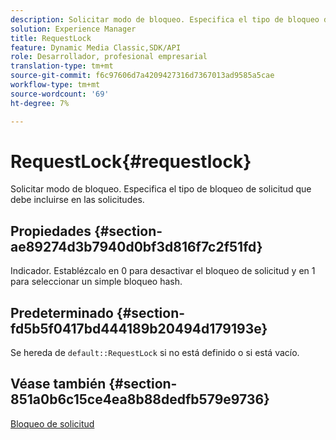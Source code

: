 ```yaml
---
description: Solicitar modo de bloqueo. Especifica el tipo de bloqueo de solicitud que debe incluirse en las solicitudes.
solution: Experience Manager
title: RequestLock
feature: Dynamic Media Classic,SDK/API
role: Desarrollador, profesional empresarial
translation-type: tm+mt
source-git-commit: f6c97606d7a4209427316d7367013ad9585a5cae
workflow-type: tm+mt
source-wordcount: '69'
ht-degree: 7%

---
```



# RequestLock{#requestlock}

Solicitar modo de bloqueo. Especifica el tipo de bloqueo de solicitud que debe incluirse en las solicitudes.

## Propiedades {#section-ae89274d3b7940d0bf3d816f7c2f51fd}

Indicador. Establézcalo en 0 para desactivar el bloqueo de solicitud y en 1 para seleccionar un simple bloqueo hash.

## Predeterminado {#section-fd5b5f0417bd444189b20494d179193e}

Se hereda de `default::RequestLock` si no está definido o si está vacío.

## Véase también {#section-851a0b6c15ce4ea8b88dedfb579e9736}

[Bloqueo de solicitud](../../../../../is-api/image-catalog/image-serving-api-ref/c-image-catalog-reference/c-attributes-reference/r-requestlock.md#reference-8bbe2f581be847d3b9fa123e8e5e94b0)
